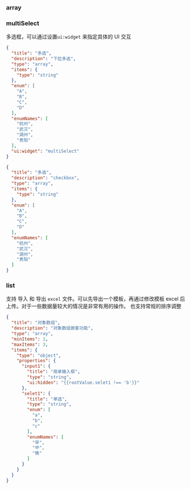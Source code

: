 ### array

### multiSelect
多选框，可以通过设置`ui:widget` 来指定具体的 UI 交互
```json
{
  "title": "多选",
  "description": "下拉多选",
  "type": "array",
  "items": {
    "type": "string"
  },
  "enum": [
    "A",
    "B",
    "C",
    "D"
  ],
  "enumNames": [
    "杭州",
    "武汉",
    "湖州",
    "贵阳"
  ],
  "ui:widget": "multiSelect"
}
```

```json
{
  "title": "多选",
  "description": "checkbox",
  "type": "array",
  "items": {
    "type": "string"
  },
  "enum": [
    "A",
    "B",
    "C",
    "D"
  ],
  "enumNames": [
    "杭州",
    "武汉",
    "湖州",
    "贵阳"
  ]
}
```

<array height="220px"/>

### list
支持 导入 和 导出 `excel` 文件。可以先导出一个模板，再通过修改模板 excel 后上传。对于一些数据量较大的情况是非常有用的操作。
也支持常规的排序调整
```json
{
  "title": "对象数组",
  "description": "对象数组嵌套功能",
  "type": "array",
  "minItems": 1,
  "maxItems": 3,
  "items": {
    "type": "object",
    "properties": {
      "input1": {
        "title": "简单输入框",
        "type": "string",
        "ui:hidden": "{{rootValue.selet1 !== 'b'}}"
      },
      "selet1": {
        "title": "单选",
        "type": "string",
        "enum": [
          "a",
          "b",
          "c"
        ],
        "enumNames": [
          "早",
          "中",
          "晚"
        ]
      }
    }
  }
}
```
<list height="300"/>
